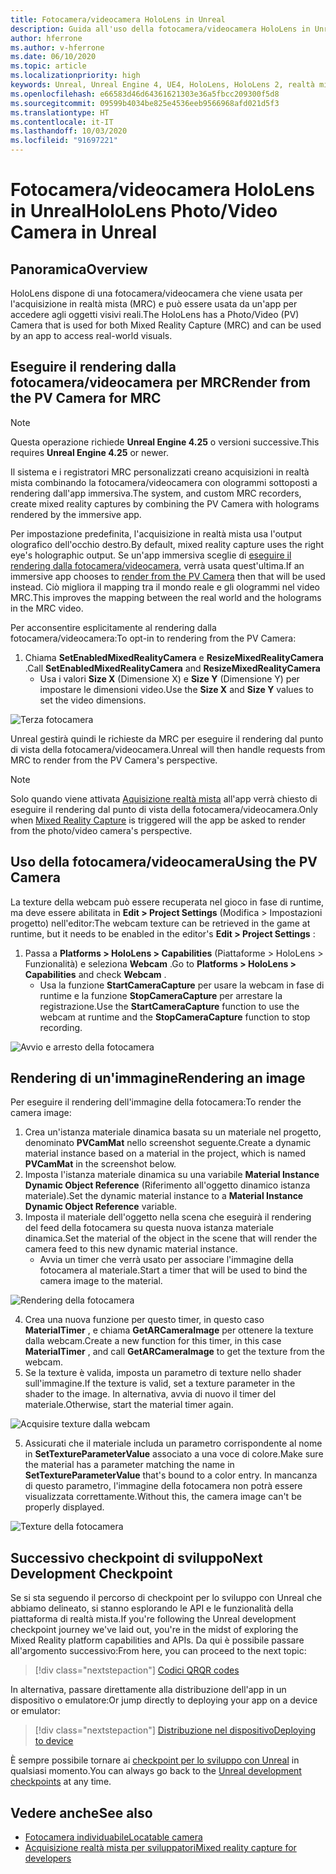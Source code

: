 ```yaml
---
title: Fotocamera/videocamera HoloLens in Unreal
description: Guida all'uso della fotocamera/videocamera HoloLens in Unreal
author: hferrone
ms.author: v-hferrone
ms.date: 06/10/2020
ms.topic: article
ms.localizationpriority: high
keywords: Unreal, Unreal Engine 4, UE4, HoloLens, HoloLens 2, realtà mista, sviluppo, funzionalità, documentazione, guide, ologrammi, fotocamera, videocamera, MRC
ms.openlocfilehash: e66583d46d64361621303e36a5fbcc209300f5d8
ms.sourcegitcommit: 09599b4034be825e4536eeb9566968afd021d5f3
ms.translationtype: HT
ms.contentlocale: it-IT
ms.lasthandoff: 10/03/2020
ms.locfileid: "91697221"
---
```

# <a name="hololens-photovideo-camera-in-unreal"></a><span data-ttu-id="5acfa-104">Fotocamera/videocamera HoloLens in Unreal</span><span class="sxs-lookup"><span data-stu-id="5acfa-104">HoloLens Photo/Video Camera in Unreal</span></span>

## <a name="overview"></a><span data-ttu-id="5acfa-105">Panoramica</span><span class="sxs-lookup"><span data-stu-id="5acfa-105">Overview</span></span>

<span data-ttu-id="5acfa-106">HoloLens dispone di una fotocamera/videocamera che viene usata per l'acquisizione in realtà mista (MRC) e può essere usata da un'app per accedere agli oggetti visivi reali.</span><span class="sxs-lookup"><span data-stu-id="5acfa-106">The HoloLens has a Photo/Video (PV) Camera that is used for both Mixed Reality Capture (MRC) and can be used by an app to access real-world visuals.</span></span>

## <a name="render-from-the-pv-camera-for-mrc"></a><span data-ttu-id="5acfa-107">Eseguire il rendering dalla fotocamera/videocamera per MRC</span><span class="sxs-lookup"><span data-stu-id="5acfa-107">Render from the PV Camera for MRC</span></span>

> [!NOTE]
> <span data-ttu-id="5acfa-108">Questa operazione richiede **Unreal Engine 4.25** o versioni successive.</span><span class="sxs-lookup"><span data-stu-id="5acfa-108">This requires **Unreal Engine 4.25** or newer.</span></span>

<span data-ttu-id="5acfa-109">Il sistema e i registratori MRC personalizzati creano acquisizioni in realtà mista combinando la fotocamera/videocamera con ologrammi sottoposti a rendering dall'app immersiva.</span><span class="sxs-lookup"><span data-stu-id="5acfa-109">The system, and custom MRC recorders, create mixed reality captures by combining the PV Camera with holograms rendered by the immersive app.</span></span>

<span data-ttu-id="5acfa-110">Per impostazione predefinita, l'acquisizione in realtà mista usa l'output olografico dell'occhio destro.</span><span class="sxs-lookup"><span data-stu-id="5acfa-110">By default, mixed reality capture uses the right eye's holographic output.</span></span> <span data-ttu-id="5acfa-111">Se un'app immersiva sceglie di [eseguire il rendering dalla fotocamera/videocamera](../platform-capabilities-and-apis/mixed-reality-capture-for-developers.md#render-from-the-pv-camera-opt-in), verrà usata quest'ultima.</span><span class="sxs-lookup"><span data-stu-id="5acfa-111">If an immersive app chooses to [render from the PV Camera](../platform-capabilities-and-apis/mixed-reality-capture-for-developers.md#render-from-the-pv-camera-opt-in) then that will be used instead.</span></span> <span data-ttu-id="5acfa-112">Ciò migliora il mapping tra il mondo reale e gli ologrammi nel video MRC.</span><span class="sxs-lookup"><span data-stu-id="5acfa-112">This improves the mapping between the real world and the holograms in the MRC video.</span></span>

<span data-ttu-id="5acfa-113">Per acconsentire esplicitamente al rendering dalla fotocamera/videocamera:</span><span class="sxs-lookup"><span data-stu-id="5acfa-113">To opt-in to rendering from the PV Camera:</span></span>

1. <span data-ttu-id="5acfa-114">Chiama **SetEnabledMixedRealityCamera** e **ResizeMixedRealityCamera** .</span><span class="sxs-lookup"><span data-stu-id="5acfa-114">Call **SetEnabledMixedRealityCamera** and **ResizeMixedRealityCamera**</span></span>
    * <span data-ttu-id="5acfa-115">Usa i valori **Size X** (Dimensione X) e **Size Y** (Dimensione Y) per impostare le dimensioni video.</span><span class="sxs-lookup"><span data-stu-id="5acfa-115">Use the **Size X** and **Size Y** values to set the video dimensions.</span></span>

![Terza fotocamera](../platform-capabilities-and-apis/images/unreal-camera-3rd.PNG)

<span data-ttu-id="5acfa-117">Unreal gestirà quindi le richieste da MRC per eseguire il rendering dal punto di vista della fotocamera/videocamera.</span><span class="sxs-lookup"><span data-stu-id="5acfa-117">Unreal will then handle requests from MRC to render from the PV Camera's perspective.</span></span>

> [!NOTE]
> <span data-ttu-id="5acfa-118">Solo quando viene attivata [Aquisizione realtà mista](../../mixed-reality-capture.md) all'app verrà chiesto di eseguire il rendering dal punto di vista della fotocamera/videocamera.</span><span class="sxs-lookup"><span data-stu-id="5acfa-118">Only when [Mixed Reality Capture](../../mixed-reality-capture.md) is triggered will the app be asked to render from the photo/video camera's perspective.</span></span>

## <a name="using-the-pv-camera"></a><span data-ttu-id="5acfa-119">Uso della fotocamera/videocamera</span><span class="sxs-lookup"><span data-stu-id="5acfa-119">Using the PV Camera</span></span>

<span data-ttu-id="5acfa-120">La texture della webcam può essere recuperata nel gioco in fase di runtime, ma deve essere abilitata in **Edit > Project Settings** (Modifica > Impostazioni progetto) nell'editor:</span><span class="sxs-lookup"><span data-stu-id="5acfa-120">The webcam texture can be retrieved in the game at runtime, but it needs to be enabled in the editor's **Edit > Project Settings** :</span></span>
1. <span data-ttu-id="5acfa-121">Passa a **Platforms > HoloLens > Capabilities** (Piattaforme > HoloLens > Funzionalità) e seleziona **Webcam** .</span><span class="sxs-lookup"><span data-stu-id="5acfa-121">Go to **Platforms > HoloLens > Capabilities** and check **Webcam** .</span></span>
    * <span data-ttu-id="5acfa-122">Usa la funzione **StartCameraCapture** per usare la webcam in fase di runtime e la funzione **StopCameraCapture** per arrestare la registrazione.</span><span class="sxs-lookup"><span data-stu-id="5acfa-122">Use the **StartCameraCapture** function to use the webcam at runtime and the **StopCameraCapture** function to stop recording.</span></span>

![Avvio e arresto della fotocamera](images/unreal-camera-startstop.PNG)

## <a name="rendering-an-image"></a><span data-ttu-id="5acfa-124">Rendering di un'immagine</span><span class="sxs-lookup"><span data-stu-id="5acfa-124">Rendering an image</span></span>
<span data-ttu-id="5acfa-125">Per eseguire il rendering dell'immagine della fotocamera:</span><span class="sxs-lookup"><span data-stu-id="5acfa-125">To render the camera image:</span></span>
1. <span data-ttu-id="5acfa-126">Crea un'istanza materiale dinamica basata su un materiale nel progetto, denominato **PVCamMat** nello screenshot seguente.</span><span class="sxs-lookup"><span data-stu-id="5acfa-126">Create a dynamic material instance based on a material in the project, which is named **PVCamMat** in the screenshot below.</span></span>  
2. <span data-ttu-id="5acfa-127">Imposta l'istanza materiale dinamica su una variabile **Material Instance Dynamic Object Reference** (Riferimento all'oggetto dinamico istanza materiale).</span><span class="sxs-lookup"><span data-stu-id="5acfa-127">Set the dynamic material instance to a **Material Instance Dynamic Object Reference** variable.</span></span>  
3. <span data-ttu-id="5acfa-128">Imposta il materiale dell'oggetto nella scena che eseguirà il rendering del feed della fotocamera su questa nuova istanza materiale dinamica.</span><span class="sxs-lookup"><span data-stu-id="5acfa-128">Set the material of the object in the scene that will render the camera feed to this new dynamic material instance.</span></span>
    * <span data-ttu-id="5acfa-129">Avvia un timer che verrà usato per associare l'immagine della fotocamera al materiale.</span><span class="sxs-lookup"><span data-stu-id="5acfa-129">Start a timer that will be used to bind the camera image to the material.</span></span>

![Rendering della fotocamera](images/unreal-camera-render.PNG)

4. <span data-ttu-id="5acfa-131">Crea una nuova funzione per questo timer, in questo caso **MaterialTimer** , e chiama **GetARCameraImage** per ottenere la texture dalla webcam.</span><span class="sxs-lookup"><span data-stu-id="5acfa-131">Create a new function for this timer, in this case **MaterialTimer** , and call **GetARCameraImage** to get the texture from the webcam.</span></span>  
5. <span data-ttu-id="5acfa-132">Se la texture è valida, imposta un parametro di texture nello shader sull'immagine.</span><span class="sxs-lookup"><span data-stu-id="5acfa-132">If the texture is valid, set a texture parameter in the shader to the image.</span></span>  <span data-ttu-id="5acfa-133">In alternativa, avvia di nuovo il timer del materiale.</span><span class="sxs-lookup"><span data-stu-id="5acfa-133">Otherwise, start the material timer again.</span></span>

![Acquisire texture dalla webcam](images/unreal-camera-texture.PNG)

5. <span data-ttu-id="5acfa-135">Assicurati che il materiale includa un parametro corrispondente al nome in **SetTextureParameterValue** associato a una voce di colore.</span><span class="sxs-lookup"><span data-stu-id="5acfa-135">Make sure the material has a parameter matching the name in **SetTextureParameterValue** that's bound to a color entry.</span></span> <span data-ttu-id="5acfa-136">In mancanza di questo parametro, l'immagine della fotocamera non potrà essere visualizzata correttamente.</span><span class="sxs-lookup"><span data-stu-id="5acfa-136">Without this, the camera image can't be properly displayed.</span></span>

![Texture della fotocamera](images/unreal-camera-material.PNG)

## <a name="next-development-checkpoint"></a><span data-ttu-id="5acfa-138">Successivo checkpoint di sviluppo</span><span class="sxs-lookup"><span data-stu-id="5acfa-138">Next Development Checkpoint</span></span>

<span data-ttu-id="5acfa-139">Se si sta seguendo il percorso di checkpoint per lo sviluppo con Unreal che abbiamo delineato, si stanno esplorando le API e le funzionalità della piattaforma di realtà mista.</span><span class="sxs-lookup"><span data-stu-id="5acfa-139">If you're following the Unreal development checkpoint journey we've laid out, you're in the midst of exploring the Mixed Reality platform capabilities and APIs.</span></span> <span data-ttu-id="5acfa-140">Da qui è possibile passare all'argomento successivo:</span><span class="sxs-lookup"><span data-stu-id="5acfa-140">From here, you can proceed to the next topic:</span></span>

> [!div class="nextstepaction"]
> [<span data-ttu-id="5acfa-141">Codici QR</span><span class="sxs-lookup"><span data-stu-id="5acfa-141">QR codes</span></span>](unreal-qr-codes.md)

<span data-ttu-id="5acfa-142">In alternativa, passare direttamente alla distribuzione dell'app in un dispositivo o emulatore:</span><span class="sxs-lookup"><span data-stu-id="5acfa-142">Or jump directly to deploying your app on a device or emulator:</span></span>

> [!div class="nextstepaction"]
> [<span data-ttu-id="5acfa-143">Distribuzione nel dispositivo</span><span class="sxs-lookup"><span data-stu-id="5acfa-143">Deploying to device</span></span>](unreal-deploying.md)

<span data-ttu-id="5acfa-144">È sempre possibile tornare ai [checkpoint per lo sviluppo con Unreal](unreal-development-overview.md#3-platform-capabilities-and-apis) in qualsiasi momento.</span><span class="sxs-lookup"><span data-stu-id="5acfa-144">You can always go back to the [Unreal development checkpoints](unreal-development-overview.md#3-platform-capabilities-and-apis) at any time.</span></span>

## <a name="see-also"></a><span data-ttu-id="5acfa-145">Vedere anche</span><span class="sxs-lookup"><span data-stu-id="5acfa-145">See also</span></span>
* [<span data-ttu-id="5acfa-146">Fotocamera individuabile</span><span class="sxs-lookup"><span data-stu-id="5acfa-146">Locatable camera</span></span>](../platform-capabilities-and-apis/locatable-camera.md)
* [<span data-ttu-id="5acfa-147">Acquisizione realtà mista per sviluppatori</span><span class="sxs-lookup"><span data-stu-id="5acfa-147">Mixed reality capture for developers</span></span>](../platform-capabilities-and-apis/mixed-reality-capture-for-developers.md)
